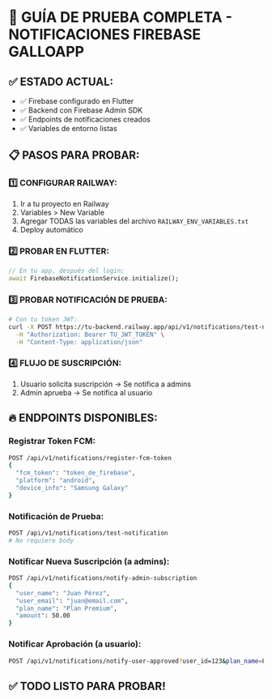 # 🧪 GUÍA DE PRUEBA COMPLETA - NOTIFICACIONES FIREBASE GALLOAPP

## ✅ ESTADO ACTUAL:
- ✅ Firebase configurado en Flutter
- ✅ Backend con Firebase Admin SDK
- ✅ Endpoints de notificaciones creados
- ✅ Variables de entorno listas

## 📋 PASOS PARA PROBAR:

### 1️⃣ CONFIGURAR RAILWAY:
1. Ir a tu proyecto en Railway
2. Variables > New Variable
3. Agregar TODAS las variables del archivo `RAILWAY_ENV_VARIABLES.txt`
4. Deploy automático

### 2️⃣ PROBAR EN FLUTTER:
```dart
// En tu app, después del login:
await FirebaseNotificationService.initialize();
```

### 3️⃣ PROBAR NOTIFICACIÓN DE PRUEBA:
```bash
# Con tu token JWT:
curl -X POST https://tu-backend.railway.app/api/v1/notifications/test-notification \
  -H "Authorization: Bearer TU_JWT_TOKEN" \
  -H "Content-Type: application/json"
```

### 4️⃣ FLUJO DE SUSCRIPCIÓN:
1. Usuario solicita suscripción → Se notifica a admins
2. Admin aprueba → Se notifica al usuario

## 🔥 ENDPOINTS DISPONIBLES:

### Registrar Token FCM:
```bash
POST /api/v1/notifications/register-fcm-token
{
  "fcm_token": "token_de_firebase",
  "platform": "android",
  "device_info": "Samsung Galaxy"
}
```

### Notificación de Prueba:
```bash
POST /api/v1/notifications/test-notification
# No requiere body
```

### Notificar Nueva Suscripción (a admins):
```bash
POST /api/v1/notifications/notify-admin-subscription
{
  "user_name": "Juan Pérez",
  "user_email": "juan@email.com",
  "plan_name": "Plan Premium",
  "amount": 50.00
}
```

### Notificar Aprobación (a usuario):
```bash
POST /api/v1/notifications/notify-user-approved?user_id=123&plan_name=Premium
```

## ✅ TODO LISTO PARA PROBAR!